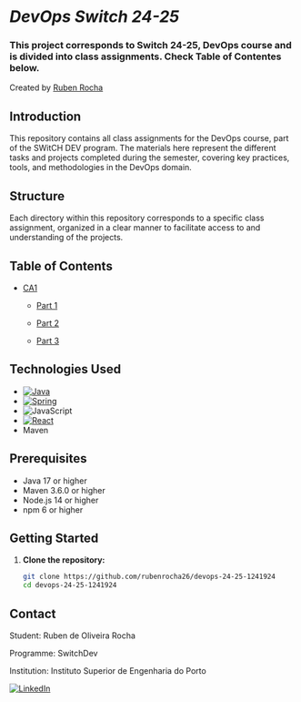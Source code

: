 # _DevOps Switch 24-25_

### This project corresponds to Switch 24-25, DevOps course and is divided into class assignments. Check Table of Contentes below.

Created by [Ruben Rocha](https://github.com/rubenrocha26)

## Introduction

This repository contains all class assignments for the DevOps course, part of the SWitCH DEV program.
The materials here represent the different tasks and projects completed during the semester, covering key practices, tools, and methodologies in the DevOps domain.

## Structure

Each directory within this repository corresponds to a specific class assignment, organized in a clear manner to facilitate access to and understanding of the projects.

## Table of Contents

- [CA1](https://github.com/rubenrocha26/devops-24-25-1241924/tree/main/CA1)
    - [Part 1](https://github.com/rubenrocha26/devops-24-25-1241924/tree/main/CA1/part1/basic)

    - [Part 2](#part-2)

    - [Part 3](#part-3)

## Technologies Used

* [![Java][Java-shield]][Java-url]
* [![Spring][Spring-shield]][Spring-url]
* ![JavaScript][JavaScript-shield]
* [![React][React.js]][React-url]
* Maven

## Prerequisites

- Java 17 or higher
- Maven 3.6.0 or higher
- Node.js 14 or higher
- npm 6 or higher

## Getting Started

1. **Clone the repository:**
   ```sh
   git clone https://github.com/rubenrocha26/devops-24-25-1241924
   cd devops-24-25-1241924
   ```
## Contact
<p>Student: Ruben de Oliveira Rocha</p>
<p>Programme: SwitchDev</p>
<p>Institution: Instituto Superior de Engenharia do Porto</p>

[![LinkedIn][linkedin-shield]][linkedin-url]

<!-- MARKDOWN LINKS & IMAGES -->
[linkedin-shield]: https://img.shields.io/badge/-LinkedIn-black.svg?style=for-the-badge&logo=linkedin&colorB=555
[linkedin-url]: https://linkedin.com/in/rubenrocha26
[React.js]: https://img.shields.io/badge/React-61DAFB?style=flat&logo=react&logoColor=black
[React-url]: https://reactjs.org/
[Java-shield]: https://img.shields.io/badge/Java-ED8B00?style=flat&logo=openjdk&logoColor=white
[Java-url]: https://www.oracle.com/java
[Spring-shield]: https://img.shields.io/badge/Spring-6DB33F?style=flat&logo=spring&logoColor=white
[Spring-url]:https://spring.io/
[JavaScript-shield]: https://img.shields.io/badge/JavaScript-323330?style=flat&logo=javascript&logoColor=F7DF1E

